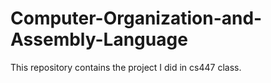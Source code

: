 Computer-Organization-and-Assembly-Language
===========================================
This repository contains the project I did in cs447 class.
